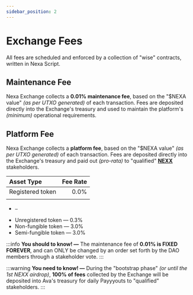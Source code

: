 ```yaml
---
sidebar_position: 2
---
```


# Exchange Fees

All fees are scheduled and enforced by a collection of "wise" contracts, written in Nexa Script.


## Maintenance Fee

Nexa Exchange collects a __0.01% maintenance fee__, based on the "$NEXA value" _(as per UTXO generated)_ of each transaction. Fees are deposited directly into the Exchange's treasury and used to maintain the platform's _(minimum)_ operational requirements.


## Platform Fee

Nexa Exchange collects a __platform fee__, based on the "$NEXA value" _(as per UTXO generated)_ of each transaction. Fees are deposited directly into the Exchange's treasury and paid out _(pro-rata)_ to "qualified" [__NEXX__](https://nexa.exchange/nexx) stakeholders.

| Asset Type | Fee Rate |
|:---|---:|
| Registered token | 0.0% |
|  |  |

-     —
- Unregistered token  — 0.3%
- Non-fungible token  — 3.0%
- Semi-fungible token — 3.0%

:::info
__You should to know! —__ The maintenance fee of __0.01% is FIXED FOREVER__, and can ONLY be changed by an order set forth by the DAO members through a stakeholder vote.
:::

:::warning
__You need to know! —__ During the "bootstrap phase" _(or until the 1st NEXX airdrop)_, __100% of fees__ collected by the Exchange will be deposited into Ava's treasury for daily Payyyouts to "qualified" stakeholders.
:::
